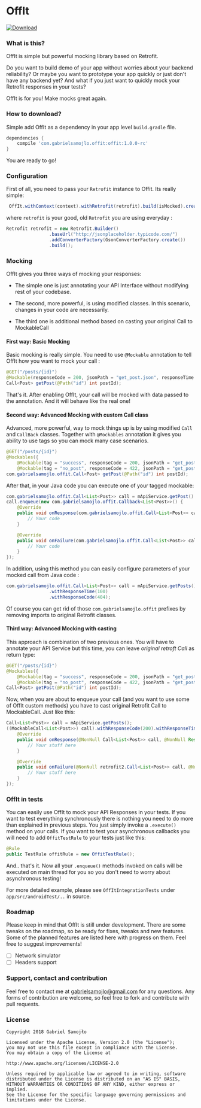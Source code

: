 # OffIt 
[ ![Download](https://api.bintray.com/packages/gabrielsamojlo/OffIt/OffIt/images/download.svg) ](https://bintray.com/gabrielsamojlo/OffIt/OffIt/_latestVersion)

### What is this?

OffIt is simple but powerful mocking library based on Retrofit. 

Do you want to build demo of your app without worries about your backend reliability?
Or maybe you want to prototype your app quickly or just don't have any backend yet?
And what if you just want to quickly mock your Retrofit responses in your tests?

OffIt is for you!
Make mocks great again.

### How to download?

Simple add OffIt as a dependency in your app level ```build.gradle``` file.

```gradle
dependencies {
    compile 'com.gabrielsamojlo.offit:offit:1.0.0-rc'
}

```

You are ready to go!

### Configuration

First of all, you need to pass your ```Retrofit``` instance to Offit. Its really simple:

```java
 OffIt.withContext(context).withRetrofit(retrofit).build(isMocked).create(ApiService.class);
```

where ```retrofit``` is your good, old ```Retrofit``` you are using everyday :

```java
Retrofit retrofit = new Retrofit.Builder()
                .baseUrl("http://jsonplaceholder.typicode.com/")
                .addConverterFactory(GsonConverterFactory.create())
                .build();
```

### Mocking

OffIt gives you three ways of mocking your responses:

* The simple one is just annotating your API Interface without modifying rest of your codebase.

* The second, more powerful, is using modified classes. In this scenario, changes in your code are necessarily.

* The third one is additional method based on casting your original Call to MockableCall


#### First way: Basic Mocking ####

Basic mocking is really simple. You need to use ```@Mockable``` annotation to tell OffIt how you want to mock your call :

```java
@GET("/posts/{id}")
@Mockable(responseCode = 200, jsonPath = "get_post.json", responseTime = 1000)
Call<Post> getPost(@Path("id") int postId);
```
That's it. After enabling OffIt, your call will be mocked with data passed to the annotation. And it will behave like the real one!

#### Second way: Advanced Mocking with custom Call class ####

Advanced, more powerful, way to mock things up is by using modified ```Call``` and ```CallBack``` classes. 
Together with ```@Mockables``` annotation it gives you ability to use tags so you can mock many case scenarios.

```java
@GET("/posts/{id}")
@Mockables({
    @Mockable(tag = "success", responseCode = 200, jsonPath = "get_post.json", responseTime = 3500),
    @Mockable(tag = "no_post", responseCode = 422, jsonPath = "get_post_error.json", responseTime = 4500)})
com.gabrielsamojlo.offit.Call<Post> getPost(@Path("id") int postId);
```

After that, in your Java code you can execute one of your tagged mockable:

```java
com.gabrielsamojlo.offit.Call<List<Post>> call = mApiService.getPost().withTag("no_post");
call.enqueue(new com.gabrielsamojlo.offit.Callback<List<Post>>() {
    @Override
    public void onResponse(com.gabrielsamojlo.offit.Call<List<Post>> call, Response<List<Post>> response) {
        // Your code
    }

    @Override
    public void onFailure(com.gabrielsamojlo.offit.Call<List<Post>> call, Throwable t) {
        // Your code
    }
});
```

In addition, using this method you can easily configure parameters of your mocked call from Java code :

```java
com.gabrielsamojlo.offit.Call<List<Post>> call = mApiService.getPosts()
                .withResponseTime(100)
                .withResponseCode(404);
```

Of course you can get rid of those ```com.gabrielsamojlo.offit``` prefixes by removing imports to original Retrofit classes.

#### Third way: Advanced Mocking with casting

This approach is combination of two previous ones. You will have to annotate your API Service but this time, you can leave *original retroft Call* as return type:

```java
@GET("/posts/{id}")
@Mockables({
    @Mockable(tag = "success", responseCode = 200, jsonPath = "get_post.json", responseTime = 3500),
    @Mockable(tag = "no_post", responseCode = 422, jsonPath = "get_post_error.json", responseTime = 4500)})
Call<Post> getPost(@Path("id") int postId);
```

Now, when you are about to enqueue your call (and you want to use some of OffIt custom methods) you have to cast original Retrofit Call to MockableCall. Just like this:

```java
Call<List<Post>> call = mApiService.getPosts();
((MockableCall<List<Post>>) call).withResponseCode(200).withResponseTime(1000).enqueue(new Callback<List<Post>>() {
    @Override
    public void onResponse(@NonNull Call<List<Post>> call, @NonNull Response<List<Post>> response) {
        // Your stuff here
    }

    @Override
    public void onFailure(@NonNull retrofit2.Call<List<Post>> call, @NonNull Throwable t) {
        // Your stuff here
    }
});
```

### OffIt in tests

You can easily use OffIt to mock your API Responses in your tests. If you want to test everything synchronously there is nothing you need to do more than explained in previous steps. 
You just simply invoke a `.execute()` method on your calls. If you want to test your asynchronous callbacks you will need to add `OffitTestRule` to your tests just like this:

```java
@Rule
public TestRule offitRule = new OffitTestRule();
```

And.. that's it. Now all your `.enqueue()` methods invoked on calls will be executed on main thread for you so you don't need to worry about asynchronous testing!

For more detailed example, please see `OffItIntegrationTests` under `app/src/androidTest/..` in source.


### Roadmap

Please keep in mind that OffIt is still under development. There are some tweaks on the roadmap, so be ready for fixes, tweaks and new features.
Some of the planned features are listed here with progress on them. Feel free to suggest improvements!

- [ ] Network simulator
- [ ] Headers support

### Support, contact and contribution

Feel free to contact me at gabrielsamojlo@gmail.com for any questions.
Any forms of contribution are welcome, so feel free to fork and contribute with pull requests.

### License
```
Copyright 2018 Gabriel Samojło

Licensed under the Apache License, Version 2.0 (the "License");
you may not use this file except in compliance with the License.
You may obtain a copy of the License at

http://www.apache.org/licenses/LICENSE-2.0

Unless required by applicable law or agreed to in writing, software
distributed under the License is distributed on an "AS IS" BASIS,
WITHOUT WARRANTIES OR CONDITIONS OF ANY KIND, either express or implied.
See the License for the specific language governing permissions and
limitations under the License.
```

